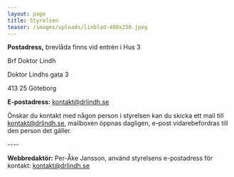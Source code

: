 ```yaml
---
layout: page
title: Styrelsen
teaser: /images/uploads/linblad-400x250.jpeg
---
```

**Postadress,** brevlåda finns vid entrén i Hus 3

Brf Doktor Lindh 

Doktor Lindhs gata 3

413 25 Göteborg 

**E-postadress:** [kontakt@drlindh.se](mailto:kontakt@drlindh.se)

Önskar du kontakt med någon person i styrelsen kan du skicka ett mail till kontakt@drlindh.se, mailboxen öppnas dagligen, e-post vidarebefordras till den person det gäller.

\----

**Webbredaktör:** Per-Åke Jansson, använd styrelsens e-postadress för kontakt: [kontakt@drlindh.se](mailto:kontakt@drlindh.se)
